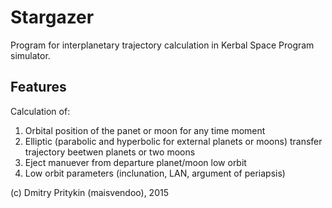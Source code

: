 # Stargazer

Program for interplanetary trajectory calculation in Kerbal Space Program simulator.

## Features

Calculation of:

1. Orbital position of the panet or moon for any time moment
2. Elliptic (parabolic and hyperbolic for external planets or moons) transfer trajectory beetwen planets or two moons
3. Eject manuever from departure planet/moon low orbit
4. Low orbit parameters (inclunation, LAN, argument of periapsis)

(c) Dmitry Pritykin (maisvendoo), 2015
